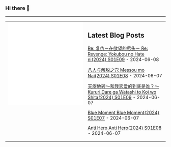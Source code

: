 ### Hi there 👋

<!--
**etng/etng** is a ✨ _special_ ✨ repository because its `README.md` (this file) appears on your GitHub profile.

Here are some ideas to get you started:

- 🔭 I’m currently working on ...
- 🌱 I’m currently learning ...
- 👯 I’m looking to collaborate on ...
- 🤔 I’m looking for help with ...
- 💬 Ask me about ...
- 📫 How to reach me: ...
- 😄 Pronouns: ...
- ⚡ Fun fact: ...
-->


---

<table>
<tr>
<td valign="top" width="50%">
<img src="metrics.svg" alt="Metric" />
</td>
<td valign="top" width="50%">

## Latest Blog Posts
<!-- blog start -->
[Re: 复仇－在欲望的尽头－ Re: Revenge: Yokubou no Hate ni(2024) S01E09](http://www.fanxinzhui.com/rr/2561#S01E09) - 2024-06-08

[八人与解脱之穴 Messou mo Nai(2024) S01E08](http://www.fanxinzhui.com/rr/2565#S01E08) - 2024-06-07

[天旋地转〜和我恋爱的到底是谁？〜 Kururi Dare ga Watashi to Koi wo Shita(2024) S01E09](http://www.fanxinzhui.com/rr/2559#S01E09) - 2024-06-07

[Blue Moment Blue Moment(2024) S01E07](http://www.fanxinzhui.com/rr/2568#S01E07) - 2024-06-07

[Anti Hero Anti Hero(2024) S01E08](http://www.fanxinzhui.com/rr/2564#S01E08) - 2024-06-07
<!-- blog end -->

</td></tr></table>

